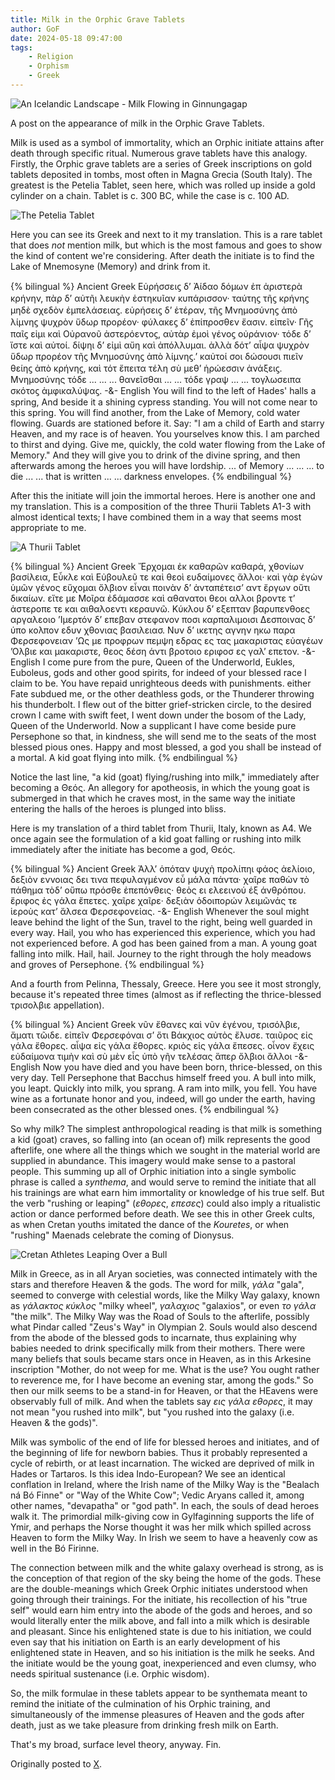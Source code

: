 ```yaml
---
title: Milk in the Orphic Grave Tablets
author: GoF
date: 2024-05-18 09:47:00
tags:
	- Religion
	- Orphism
	- Greek
---
```


![An Icelandic Landscape - Milk Flowing in Ginnungagap](Milk-in-the-Orphic-Grave-Tablets/Milk-2.jpg)

A post on the appearance of milk in the Orphic Grave Tablets.

Milk is used as a symbol of immortality, which an Orphic initiate attains after death through specific ritual. Numerous grave tablets have this analogy. Firstly, the Orphic grave tablets are a series of Greek inscriptions on gold tablets deposited in tombs, most often in Magna Grecia (South Italy). The greatest is the Petelia Tablet, seen here, which was rolled up inside a gold cylinder on a chain. Tablet is c. 300 BC, while the case is c. 100 AD.

![The Petelia Tablet](Milk-in-the-Orphic-Grave-Tablets/Petelia-Tablet.jpg)

Here you can see its Greek and next to it my translation. This is a rare tablet that does *not* mention milk, but which is the most famous and goes to show the kind of content we're considering. After death the initiate is to find the Lake of Mnemosyne (Memory) and drink from it.

{% bilingual %}
Ancient Greek
Εὑρήσσειϛ δ’ Ἀίδαο δόμων ἐπ ἀριστερὰ κρήνην,
πὰρ δ’ αὐτῆι λευκὴν ἑστηκυῖαν κυπάρισσον·
ταύτηϛ τῆϛ κρήνηϛ μηδὲ σχεδὸν ἐμπελάσειαϛ.
εὑρήσειϛ δ’ ἑτέραν, τῆϛ Μνημοσύνηϛ ἀπὸ λίμνηϛ
ψυχρὸν ὕδωρ προρέον· φύλακεϛ δ’ ἐπίπροσθεν ἔασιν.
εἰπεῖν· Γῆϛ παῖϛ εἰμι καὶ Οὐρανοῦ ἀστερόεντοϛ,
αὐτὰρ ἐμοὶ γένοϛ οὐράνιον· τόδε δ’ ἴστε καὶ αὐτοί.
δίψηι δ’ εἰμὶ αὔη καὶ ἀπόλλυμαι. ἀλλὰ δότ’ αἶψα
ψυχρὸν ὕδωρ προρέον τῆϛ Μνημοσύνηϛ ἀπὸ λίμνηϛ.’
καὐτοί σοι δώσουσι πιεῖν θείηϛ ἀπὸ κρήνηϛ,
καὶ τότ ἔπειτα τέλη σὺ μεθ’ ἡρώεσσιν ἀνάξειϛ.
Μνημοσύνης τόδε ... ... ... θανεῖσθαι ...
... τόδε γραψ ... ... τογλωσειπα σκότοϛ ἀμφικαλύψαϛ.
-&-
English
You will find to the left of Hades' halls a spring,
And beside it a shining cypress standing.
You will not come near to this spring.
You will find another, from the Lake of Memory,
cold water flowing. Guards are stationed before it.
Say: "I am a child of Earth and starry Heaven,
and my race is of heaven. You yourselves know this.
I am parched to thirst and dying. Give me, quickly,
the cold water flowing from the Lake of Memory."
And they will give you to drink of the divine spring,
and then afterwards among the heroes you will have lordship.
... of Memory ... ... ... to die ... 
... that is written ... ... darkness envelopes.
{% endbilingual %}

After this the initiate will join the immortal heroes. Here is another one and my translation. This is a composition of the three Thurii Tablets A1-3 with almost identical texts; I have combined them in a way that seems most appropriate to me.

![A Thurii Tablet](Milk-in-the-Orphic-Grave-Tablets/Thurii-Tablet.jpg)

{% bilingual %}
Ancient Greek
Ἔρχομαι ἐκ καθαρῶν καθαρά, χθονίων βασίλεια,
Εὖκλε καὶ Εὐβουλεῦ τε καὶ θεοὶ ευδαίμονες ἄλλοι·
καὶ γὰρ ἐγὼν ὑμῶν γένος εὔχομαι ὄλβιον εἶναι
ποινὰν δ’ ἀνταπέτεισ’ αντ ἔργων οὔτι δικαίων.
εἴτε με Μοῖρα ἐδάμασσε καὶ αθανατοι θεοι αλλοι
βροντε τ’ ἀστεροπε τε και αιθαλοεντι κεραυνῶ.
Κύκλου δ’ εξεπταν βαρυπενθοες αργαλεοιο
’Ιμερτόν δ’ επεβαν στεφανον ποσι καρπαλιμοισι
Δεσποινας δ’ ύπο κολπον εδυν χθονιας βασιλειασ.
Νυν δ’ ικετης αγνην ηκω παρα Φερσεφονειαν
’Ως με προφρων πεμψη εδρας ες τας μακαριστας εὐαγέων
’Ολβιε και μακαριστε, θεος δέση άντι
βροτοιο εριφοσ ες γαλ’ επετον.
-&-
English
I come pure from the pure, Queen of the Underworld,
Eukles, Euboleus, gods and other good spirits,
for indeed of your blessed race I claim to be.
You have repaid unrighteous deeds with punishments.
either Fate subdued me, or the other deathless gods, or the Thunderer throwing his thunderbolt.
I flew out of the bitter grief-stricken circle,
to the desired crown I came with swift feet,
I went down under the bosom of the Lady,
Queen of the Underworld.
Now a supplicant I have come beside pure Persephone
so that, in kindness, she will send me to the seats of the most blessed pious ones.
Happy and most blessed, a god you shall be instead of a mortal.
A kid goat flying into milk.
{% endbilingual %} 

Notice the last line, "a kid (goat) flying/rushing into milk," immediately after becoming a Θεός. An allegory for apotheosis, in which the young goat is submerged in that which he craves most, in the same way the initiate entering the halls of the heroes is plunged into bliss.

Here is my translation of a third tablet from Thurii, Italy, known as A4. We once again see the formulation of a kid goat falling or rushing into milk immediately after the initiate has become a god, Θεός.

{% bilingual %}
Ancient Greek
Ἀλλ’ ὁπόταν ψυχὴ προλίπηι φάος ἀελίοιο,
δεξιὸν εννοιας δει τινα πεφυλαγμένον εὖ μάλα πάντα·
χαῖρε παθὼν τὸ πάθημα τὸδ’ οὔπω πρόσθε ἐπεπόνθεις·
θεὸς ει ελεεινού έξ άνθρόπου. ἔριφος ἐς γάλα ἔπετες.
χαῖρε χαῖρε· δεξιὰν ὁδοιπορών
λειμῶνάς τε ἱεροὺς κατ’ ἄλσεα Φερσεφονείας.
-&-
English
Whenever the soul might leave behind the light of the Sun,
travel to the right, being well guarded in every way.
Hail, you who has experienced this experience, which you had not experienced before.
A god has been gained from a man. A young goat falling into milk.
Hail, hail. Journey to the right through
the holy meadows and groves of Persephone.
{% endbilingual %}

And a fourth from Pelinna, Thessaly, Greece. Here you see it most strongly, because it's repeated three times (almost as if reflecting the thrice-blessed τρισολβιε appellation).

{% bilingual %}
Ancient Greek
νῦν ἔθανες καὶ νῦν ἐγένου, τρισόλβιε, ἄματι τῶιδε.
εἰπεῖν Φερσεφόναι σ’ ὅτι Βάκχιος αὐτὸς ἔλυσε.
ταιῦρος εἰς γάλα ἔθορες.
αἶψα εἰς γάλα ἔθορες.
κριὸς εἰς γάλα ἔπεσες.
οἶνον ἔχεις εὐδαίμονα τιμὴν
καὶ σὺ μὲν εἶς ὑπὸ γῆν τελέσας ἅπερ ὄλβιοι ἄλλοι
-&-
English
Now you have died and you have been born, thrice-blessed, on this very day.
Tell Persephone that Bacchus himself freed you.
A bull into milk, you leapt.
Quickly into milk, you sprang.
A ram into milk, you fell.
You have wine as a fortunate honor
and you, indeed, will go under the earth, having been consecrated
as the other blessed ones.
{% endbilingual %}

So why milk? The simplest anthropological reading is that milk is something a kid (goat) craves, so falling into (an ocean of) milk represents the good afterlife, one where all the things which we sought in the  material world are supplied in abundance. This imagery would make sense to a pastoral people. This summing up all of Orphic initiation into a single symbolic phrase is called a *synthema*, and would serve to remind the initiate that all his trainings are what earn him immortality or knowledge of his true self. But the verb "rushing or leaping" (*εθορες*, *επεσες*) could also imply a ritualistic action or dance performed before death. We see this in other Greek cults, as when Cretan youths imitated the dance of the *Kouretes*, or when "rushing" Maenads celebrate the coming of Dionysus.

![Cretan Athletes Leaping Over a Bull](Milk-in-the-Orphic-Grave-Tablets/Taurus-Leap.jpg)

Milk in Greece, as in all Aryan societies, was connected intimately with the stars and therefore Heaven & the gods. The word for milk, *γάλα* "gala", seemed to converge with celestial words, like the Milky Way galaxy, known as *γάλακτος* *κύκλος* "milky wheel", *γαλαχιος* "galaxios", or even *το γάλα* "the milk". The Milky Way was the Road of Souls to the afterlife, possibly what Pindar called "Zeus's Way" in Olympian 2. Souls would also descend from the abode of the blessed gods to incarnate, thus explaining why babies needed to drink specifically milk from their mothers. There were many beliefs that souls became stars once in Heaven, as in this Arkesine inscription "Mother, do not weep for me. What is the use? You ought rather to reverence me, for I have become an evening star, among the gods." So then our milk seems to be a stand-in for Heaven, or that the HEavens were observably full of milk. And when the tablets say *εις γάλα εθορες*, it may not mean "you rushed into milk", but "you rushed into the galaxy (i.e. Heaven & the gods)".

Milk was symbolic of the end of life for blessed heroes and initiates, and of the beginning of life for newborn babies. Thus it probably represented a cycle of rebirth, or at least incarnation. The wicked are deprived of milk in Hades or Tartaros. Is this idea Indo-European? We see an identical conflation in Ireland, where the Irish name of the Milky Way is the "Bealach ná Bó Finne" or "Way of the White Cow"; Vedic Aryans called it, among other names, "devapatha" or "god path". In each, the souls of dead heroes walk it. The primordial milk-giving cow in Gylfaginning supports the life of Ymir, and perhaps the Norse thought it was her milk which spilled across Heaven to form the Milky Way. In Irish we seem to have a heavenly cow as well in the Bó Firinne.

The connection between milk and the white galaxy overhead is strong, as is the conception of that region of the sky being the home of the gods. These are the double-meanings which Greek Orphic initiates understood when going through their trainings. For the initiate, his recollection of his "true self" would earn him entry into the abode of the gods and heroes, and so would literally enter the milk above, and fall into a milk which is desirable and pleasant. Since his enlightened state is due to his initiation, we could even say that his initiation on Earth is an early development of his enlightened state in Heaven, and so his initiation is the milk he seeks. And the initiate would be the young goat, inexperienced and even clumsy, who needs spiritual sustenance (i.e. Orphic wisdom).

So, the milk formulae in these tablets appear to be synthemata meant to remind the initiate of the culmination of his Orphic training, and simultaneously of the immense pleasures of Heaven and the gods after death, just as we take pleasure from drinking fresh milk on Earth.

That's my broad, surface level theory, anyway.
Fin.

Originally posted to [X](https://x.com/ogmios/status/1791827998733214118).